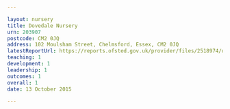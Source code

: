 ```yaml
---

layout: nursery
title: Dovedale Nursery
urn: 203907
postcode: CM2 0JQ
address: 102 Moulsham Street, Chelmsford, Essex, CM2 0JQ
latestReportUrl: https://reports.ofsted.gov.uk/provider/files/2518974/urn/203907.pdf
teaching: 1
development: 1
leadership: 1
outcomes: 1
overall: 1
date: 13 October 2015

---
```

